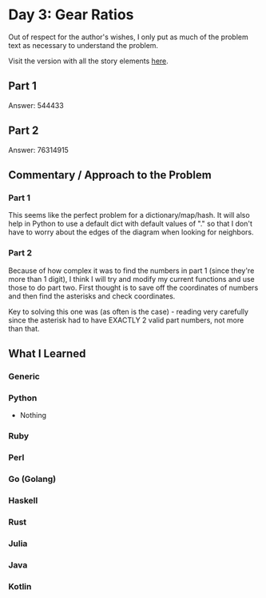 # Day 3: Gear Ratios

Out of respect for the author's wishes, I only put as much of the problem text as necessary to understand the problem.

Visit the version with all the story elements [here](https://adventofcode.com/2023/day/3).

## Part 1
Answer: 544433
## Part 2
Answer: 76314915
## Commentary / Approach to the Problem
### Part 1
This seems like the perfect problem for a dictionary/map/hash. It will also help in Python to use a default dict with default values of "." so that I don't have to worry about the edges of the diagram when looking for neighbors. 
### Part 2
Because of how complex it was to find the numbers in part 1 (since they're more than 1 digit), I think I will try and modify my current functions and use those to do part two. First thought is to save off the coordinates of numbers and then find the asterisks and check coordinates. 

Key to solving this one was (as often is the case) - reading very carefully since the asterisk had to have EXACTLY 2 valid part numbers, not more than that. 
## What I Learned

### Generic

### Python
- Nothing
### Ruby

### Perl

### Go (Golang)

### Haskell

### Rust

### Julia

### Java

### Kotlin
    